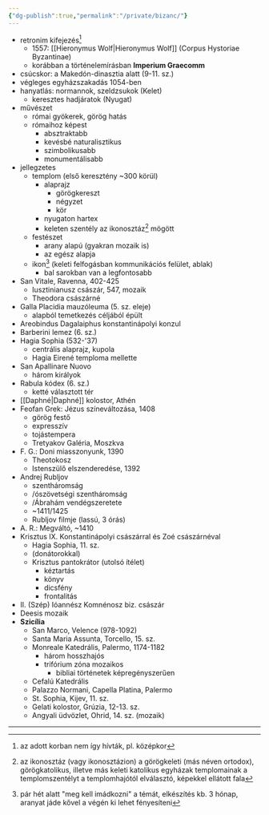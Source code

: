 ```yaml
---
{"dg-publish":true,"permalink":"/private/bizanc/"}
---
```


- retronim kifejezés[^7]
	- 1557: [[Hieronymus Wolf\|Hieronymus Wolf]] (Corpus Hystoriae Byzantinae)
	- korábban a történelemírásban **Imperium Graecomm**
- csúcskor: a Makedón-dinasztia alatt (9-11. sz.)
- végleges egyházszakadás 1054-ben
- hanyatlás: normannok, szeldzsukok (Kelet)
	- keresztes hadjáratok (Nyugat)
- művészet
	- római gyökerek, görög hatás
	- rómaihoz képest
		- absztraktabb
		- kevésbé naturalisztikus
		- szimbolikusabb
		- monumentálisabb
- jellegzetes
	- templom (első keresztény ~300 körül)
		- alaprajz
			- görögkereszt
			- négyzet
			- kör
		- nyugaton hartex
		- keleten szentély az ikonosztáz[^8] mögött
	- festészet
		- arany alapú (gyakran mozaik is)
		- az egész alapja
	- ikon[^9] (keleti felfogásban kommunikációs felület, ablak)
		- bal sarokban van a legfontosabb
- San Vitale, Ravenna, 402-425
	- Iusztinianusz császár, 547, mozaik
	- Theodora császárné
- Galla Placidia mauzóleuma (5. sz. eleje)
	- alapból temetkezés céljából épült
- Areobindus Dagalaiphus konstantinápolyi konzul
- Barberini lemez (6. sz.)
- Hagia Sophia (532-'37)
	- centrális alaprajz, kupola
	- Hagia Eirené temploma mellette
- San Apallinare Nuovo
	- három királyok
- Rabula kódex (6. sz.)
	- ketté választott tér
- [[Daphné\|Daphné]] kolostor, Athén
- Feofan Grek: Jézus színeváltozása, 1408
	- görög festő
	- expresszív
	- tojástempera
	- Tretyakov Galéria, Moszkva
- F. G.: Doni miasszonyunk, 1390
	- Theotokosz
	- Istenszülő elszenderedése, 1392
- Andrej Rubljov
	- szentháromság
	- /ószövetségi szentháromság
	- /Ábrahám vendégszeretete
	- ~1411/1425
	- Rubljov filmje (lassú, 3 órás)
- A. R.: Megváltó, ~1410
- Krisztus IX. Konstantinápolyi császárral és Zoé császárnéval
	- Hagia Sophia, 11. sz.
	- (donátorokkal)
	- Krisztus pantokrátor (utolsó ítélet)
		- kéztartás
		- könyv
		- dicsfény
		- frontalitás
- II. (Szép) Ióannész Komnénosz biz. császár
- Deesis mozaik
- **Szicília**
	- San Marco, Velence (978-1092)
	- Santa Maria Assunta, Torcello, 15. sz.
	- Monreale Katedrális, Palermo, 1174-1182
		- három hosszhajós
		- trifórium zóna mozaikos
			- bibliai történetek képregényszerűen
	- Cefalú Katedrális
	- Palazzo Normani, Capella Platina, Palermo
	- St. Sophia, Kijev, 11. sz.
	- Gelati kolostor, Grúzia, 12-13. sz.
	- Angyali üdvözlet, Ohrid, 14. sz. (mozaik)

---
[^7]: az adott korban nem így hívták, pl. középkor
[^8]: az ikonosztáz (vagy ikonosztázion) a görögkeleti (más néven ortodox), görögkatolikus, illetve más keleti katolikus egyházak templomainak a templomszentélyt a templomhajótól elválasztó, képekkel ellátott fala
[^9]: pár hét alatt "meg kell imádkozni" a témát, elkészítés kb. 3 hónap, aranyat jáde kővel a végén ki lehet fényesíteni
